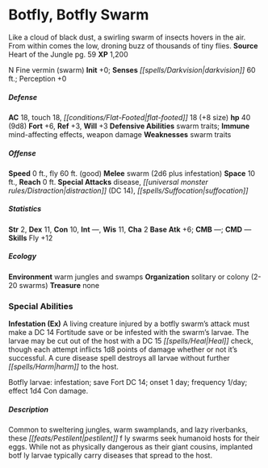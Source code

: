 ﻿---
cssclass: [monsters]
title1: Botfly, Botfly Swarm
desc_short: Like a cloud of black dust, a swirling swarm of insects hovers in the
  air. From within comes the low, droning buzz of thousands of tiny flies.
title2: Botfly Swarm
CR: 4
sources:
- name: Heart of the Jungle
  page: 59
  link: http://paizo.com/store/downloads/pathfinder/pathfinderChronicles/pathfinderRPG/v5748btpy8evh
XP: 1200
alignment: N
size: Fine
type: vermin
subtypes:
- swarm
initiative:
  bonus: 0
senses:
  darkvision: 60
AC:
  AC: 18
  touch: 18
  flat_footed: 18
  components:
    size: 8
HP:
  HP: 40
  long: 9d8
saves:
  fort: 6
  ref: 3
  will: 3
defensive_abilities:
- swarm traits
immunities:
- mind-affecting effects
- weapon damage
weaknesses:
- swarm traits
speeds:
  base: 0
  fly: 60
  fly_maneuverability: good
attacks:
  melee:
  - - text: swarm (2d6 plus infestation)
      entries:
      - - damage: 2d6
        - effect: infestation
      attack: swarm
  special:
  - disease
  - distraction (DC 14)
  - suffocation
space: 10
reach: 0
ability_scores:
  STR: 2
  DEX: 11
  CON: 10
  INT:
  WIS: 11
  CHA: 2
BAB: 6
CMB:
CMD:
skills:
  Fly: 12
  Perception: 0
ecology:
  environment: warm jungles and swamps
  organization: solitary or colony (2-20 swarms)
  treasure_type: none
special_abilities:
  Infestation (Ex): |-
    A living creature injured by a botfly swarm's attack must make a DC 14 Fortitude save or be infested with the swarm's larvae. The larvae may be cut out of the host with a DC 15 Heal check, though each attempt inflicts 1d8 points of damage whether or not it's successful. A cure disease spell destroys all larvae without further harm to the host.

    Botfly larvae: infestation; save Fort DC 14; onset 1 day; frequency 1/day; effect 1d4 Con damage.
desc_long: Common to sweltering jungles, warm swamplands, and lazy riverbanks, these
  pestilent f ly swarms seek humanoid hosts for their eggs. While not as physically
  dangerous as their giant cousins, implanted botf ly larvae typically carry diseases
  that spread to the host.

---

# Botfly, Botfly Swarm
Like a cloud of black dust, a swirling swarm of insects hovers in the air. From within comes the low, droning buzz of thousands of tiny flies.
**Source** Heart of the Jungle pg. 59
**XP** 1,200

N Fine vermin (swarm)
**Init** +0; **Senses** _[[spells/Darkvision|darkvision]]_ 60 ft.; Perception +0

##### Defense

**AC** 18, touch 18, _[[conditions/Flat-Footed|flat-footed]]_ 18 (+8 size)
**hp** 40 (9d8)
**Fort** +6, **Ref** +3, **Will** +3
**Defensive Abilities** swarm traits; **Immune** mind-affecting effects, weapon damage
**Weaknesses** swarm traits

##### Offense
**Speed** 0 ft., fly 60 ft. (good)
**Melee** swarm (2d6 plus infestation)
**Space** 10 ft., **Reach** 0 ft.
**Special Attacks** disease, _[[universal monster rules/Distraction|distraction]]_ (DC 14), _[[spells/Suffocation|suffocation]]_

##### Statistics
**Str** 2, **Dex** 11, **Con** 10, **Int** —, **Wis** 11, **Cha** 2
**Base Atk** +6; **CMB** —; **CMD** —
**Skills** Fly +12

##### Ecology

**Environment** warm jungles and swamps
**Organization** solitary or colony (2-20 swarms)
**Treasure** none

### Special Abilities

**Infestation (Ex)** A living creature injured by a botfly swarm’s attack must make a DC 14 Fortitude save or be infested with the swarm’s larvae. The larvae may be cut out of the host with a DC 15 _[[spells/Heal|Heal]]_ check, though each attempt inflicts 1d8 points of damage whether or not it’s successful. A cure disease spell destroys all larvae without further _[[spells/Harm|harm]]_ to the host.

Botfly larvae: infestation; save Fort DC 14; onset 1 day; frequency 1/day; effect 1d4 Con damage.

##### Description

Common to sweltering jungles, warm swamplands, and lazy riverbanks, these _[[feats/Pestilent|pestilent]]_ f ly swarms seek humanoid hosts for their eggs. While not as physically dangerous as their giant cousins, implanted botf ly larvae typically carry diseases that spread to the host.